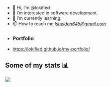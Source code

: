 - 👋 Hi, I’m @lokified
- 👀 I’m interested in software development.
- 🌱 I’m currently learning.
- 📫 How to reach me *lsheldon645@gmail.com*
- ### Portfolio
- https://lokified.github.io/my-portfolio/

## Some of my stats :bar_chart:

<img src="https://github-readme-stats.vercel.app/api?username=lokified&show_icons=true&theme=radical&include_all_commits=true">

<!---
lokified/lokified is a ✨ special ✨ repository because its `README.md` (this file) appears on your GitHub profile.
You can click the Preview link to take a look at your changes.
--->

